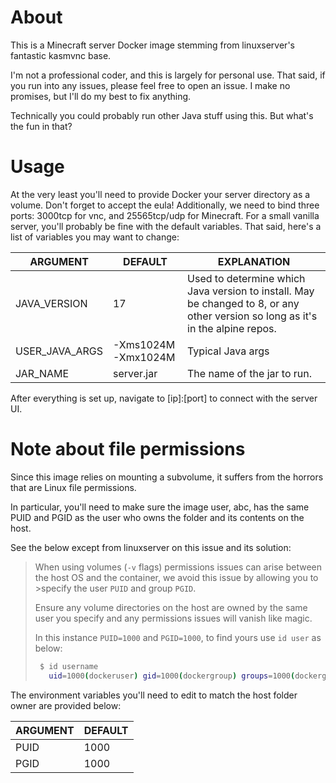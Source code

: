 # About

This is a Minecraft server Docker image stemming from linuxserver's fantastic kasmvnc base.

I'm not a professional coder, and this is largely for personal use.
That said, if you run into any issues, please feel free to open an issue. I make no promises, but I'll do my best to fix anything.

Technically you could probably run other Java stuff using this. But what's the fun in that?

# Usage

At the very least you'll need to provide Docker your server directory as a volume. Don't forget to accept the eula!
Additionally, we need to bind three ports: 3000tcp for vnc, and 25565tcp/udp for Minecraft.
For a small vanilla server, you'll probably be fine with the default variables. That said, here's a list of variables you may want to change:

| ARGUMENT | DEFAULT | EXPLANATION |
| -------- | ------- | ----------- |
| JAVA_VERSION | 17 | Used to determine which Java version to install. May be changed to 8, or any other version so long as it's in the alpine repos. |
| USER_JAVA_ARGS | -Xms1024M -Xmx1024M | Typical Java args |
| JAR_NAME | server.jar | The name of the jar to run. |

After everything is set up, navigate to [ip]:[port] to connect with the server UI. 

# Note about file permissions

Since this image relies on mounting a subvolume, it suffers from the horrors that are Linux file permissions.

In particular, you'll need to make sure the image user, abc, has the same PUID and PGID as the user who owns the folder and its contents on the host.

See the below except from linuxserver on this issue and its solution:

>When using volumes (`-v` flags) permissions issues can arise between the host OS and the container, we avoid this issue by allowing you to >specify the user `PUID` and group `PGID`.
>
>Ensure any volume directories on the host are owned by the same user you specify and any permissions issues will vanish like magic.
>
>In this instance `PUID=1000` and `PGID=1000`, to find yours use `id user` as below:
>```bash
>  $ id username
>    uid=1000(dockeruser) gid=1000(dockergroup) groups=1000(dockergroup)

The environment variables you'll need to edit to match the host folder owner are provided below:

| ARGUMENT | DEFAULT |
| -------- | ------- |
| PUID | 1000 |
| PGID | 1000 |

